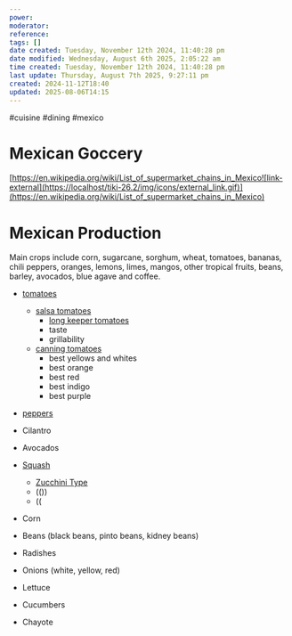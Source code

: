 ```yaml
---
power: 
moderator: 
reference: 
tags: []
date created: Tuesday, November 12th 2024, 11:40:28 pm
date modified: Wednesday, August 6th 2025, 2:05:22 am
time created: Tuesday, November 12th 2024, 11:40:28 pm
last update: Thursday, August 7th 2025, 9:27:11 pm
created: 2024-11-12T18:40
updated: 2025-08-06T14:15
---
```

#cuisine #dining 
#mexico

# Mexican Goccery
[https://en.wikipedia.org/wiki/List_of_supermarket_chains_in_Mexico![link-external](https://localhost/tiki-26.2/img/icons/external_link.gif)](https://en.wikipedia.org/wiki/List_of_supermarket_chains_in_Mexico)

# Mexican Production
Main crops include corn, sugarcane, sorghum, wheat, tomatoes, bananas, chili peppers, oranges, lemons, limes, mangos, other tropical fruits, beans, barley, avocados, blue agave and coffee.
- [tomatoes](https://localhost/tiki-26.2/tiki-index.php?page=tomatoes "tomatoes")
    - [salsa tomatoes](https://localhost/tiki-26.2/tiki-editpage.php?page=salsa+tomatoes)
        - [long keeper tomatoes](https://localhost/tiki-26.2/tiki-editpage.php?page=long+keeper+tomatoes)
        - taste
        - grillability
    - [canning tomatoes](https://localhost/tiki-26.2/tiki-editpage.php?page=canning+tomatoes)
        - best yellows and whites
        - best orange
        - best red
        - best indigo
        - best purple
- [peppers](https://localhost/tiki-26.2/tiki-editpage.php?page=peppers)
    
- Cilantro
- Avocados
- [Squash](https://localhost/tiki-26.2/tiki-editpage.php?page=Squash)
    - [Zucchini Type](https://localhost/tiki-26.2/tiki-editpage.php?page=Zucchini+Type)
    - (())
    - ((
- Corn
- Beans (black beans, pinto beans, kidney beans)
- Radishes
- Onions (white, yellow, red)
- Lettuce
- Cucumbers
- Chayote
